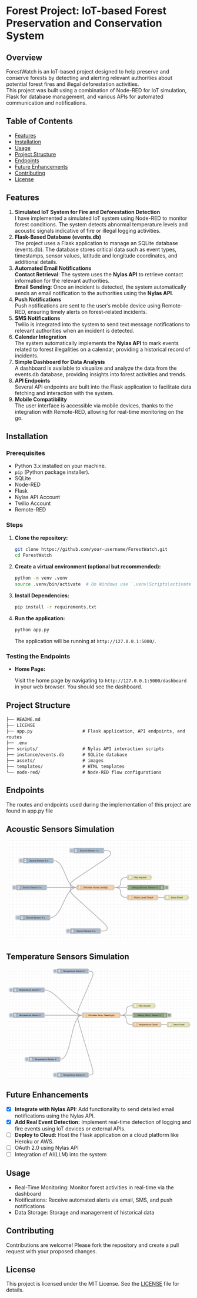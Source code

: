 # Forest Project: IoT-based Forest Preservation and Conservation System

## Overview
ForestWatch is an IoT-based project designed to help preserve and conserve forests by detecting and alerting relevant authorities about potential forest fires and illegal deforestation activities. <br>
This project was built using a combination of Node-RED for IoT simulation, Flask for database management, and various APIs for automated communication and notifications.

## Table of Contents

- [Features](#features)
- [Installation](#installation)
- [Usage](#usage)
- [Project Structure](#project-structure)
- [Endpoints](#endpoints)
- [Future Enhancements](#future-enhancements)
- [Contributing](#contributing)
- [License](#license)

## Features
1. **Simulated IoT System for Fire and Deforestation Detection** <br>
I have implemented a simulated IoT system using Node-RED to monitor forest conditions. The system detects abnormal temperature levels and acoustic signals indicative of fire or illegal logging activities.
2. **Flask-Based Database (events.db)** <br>
The project uses a Flask application to manage an SQLite database (events.db). The database stores critical data such as event types, timestamps, sensor values, latitude and longitude coordinates, and additional details.
3. **Automated Email Notifications** <br>
**Contact Retrieval**: The system uses the **Nylas API** to retrieve contact information for the relevant authorities. <br>
**Email Sending**: Once an incident is detected, the system automatically sends an email notification to the authorities using the **Nylas API**.
5. **Push Notifications** <br>
Push notifications are sent to the user’s mobile device using Remote-RED, ensuring timely alerts on forest-related incidents.
6. **SMS Notifications** <br>
Twilio is integrated into the system to send text message notifications to relevant authorities when an incident is detected.
7. **Calendar Integration** <br>
The system automatically implements the **Nylas API** to mark events related to forest illegalities on a calendar, providing a historical record of incidents.
8. **Simple Dashboard for Data Analysis** <br>
A dashboard is available to visualize and analyze the data from the events.db database, providing insights into forest activities and trends.
9. **API Endpoints** <br>
Several API endpoints are built into the Flask application to facilitate data fetching and interaction with the system.
10. **Mobile Compatibility** <br>
The user interface is accessible via mobile devices, thanks to the integration with Remote-RED, allowing for real-time monitoring on the go.

## Installation

### Prerequisites

- Python 3.x installed on your machine.
- `pip` (Python package installer).
- SQLite
- Node-RED
- Flask
- Nylas API Account
- Twilio Account
- Remote-RED

### Steps

1. **Clone the repository:**

   ```bash
   git clone https://github.com/your-username/ForestWatch.git
   cd ForestWatch
   ```

2. **Create a virtual environment (optional but recommended):**

   ```bash
   python -m venv .venv
   source .venv/bin/activate  # On Windows use `.venv\Scripts\activate`
   ```

3. **Install Dependencies:**

   ```bash
   pip install -r requirements.txt
   ```

4. **Run the application:**

   ```bash
   python app.py
   ```

   The application will be running at `http://127.0.0.1:5000/`.

### Testing the Endpoints

- **Home Page:**

  Visit the home page by navigating to `http://127.0.0.1:5000/dashboard` in your web browser. You should see the dashboard.

## Project Structure

```
├── README.md
├── LICENSE
├── app.py                   # Flask application, API endpoints, and routes
├── .env
├── scripts/                 # Nylas API interaction scripts
├── instance/events.db       # SQLite database
├── assets/                  # images
├── templates/               # HTML templates
└── node-red/                # Node-RED flow configurations 
```

## Endpoints
The routes and endpoints used during the implementation of this project are found in app.py file

## Acoustic Sensors Simulation
![alt text](assets/Images/Acoustic_Sensors.png)

## Temperature Sensors Simulation
![alt text](assets/Images/Temperature_Sensors.png)

## Future Enhancements

- [x] **Integrate with Nylas API:** Add functionality to send detailed email notifications using the Nylas API.
- [x] **Add Real Event Detection:** Implement real-time detection of logging and fire events using IoT devices or external APIs.
- [ ] **Deploy to Cloud:** Host the Flask application on a cloud platform like Heroku or AWS.
- [ ] OAuth 2.0 using Nylas API
- [ ] Integration of AI(LLM) into the system

## Usage
- Real-Time Monitoring: Monitor forest activities in real-time via the dashboard
- Notifications: Receive automated alerts via email, SMS, and push notifications
- Data Storage: Storage and management of historical data

## Contributing

Contributions are welcome! Please fork the repository and create a pull request with your proposed changes.

## License

This project is licensed under the MIT License. See the [LICENSE](LICENSE) file for details.
